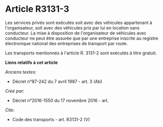 # Article R3131-3

Les services privés sont exécutés soit avec des véhicules appartenant à l'organisateur, soit avec des véhicules pris par lui
en location sans conducteur. La mise à disposition de l'organisateur de véhicules avec conducteur ne peut être assurée que
par une entreprise inscrite au registre électronique national des entreprises de transport par route. 

Les transports mentionnés à l'article R. 3131-2 sont exécutés à titre gratuit.

**Liens relatifs à cet article**

_Anciens textes_:

  - Décret n°87-242 du 7 avril 1987 - art. 3 (Ab)

_Créé par_:

  - Décret n°2016-1550 du 17 novembre 2016 - art.

_Cite_:

  - Code des transports - art. R3131-2 (V)
